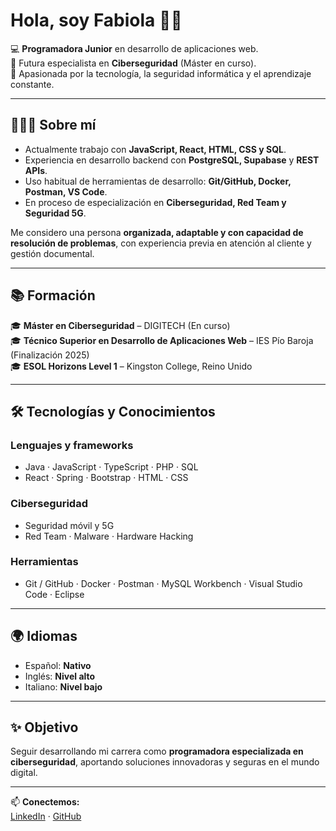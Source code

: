 # Hola, soy Fabiola 👋🏻

💻 **Programadora Junior** en desarrollo de aplicaciones web.  
🔐 Futura especialista en **Ciberseguridad** (Máster en curso).  
🚀 Apasionada por la tecnología, la seguridad informática y el aprendizaje constante.  

---

## 👩🏻‍💻 Sobre mí

- Actualmente trabajo con **JavaScript, React, HTML, CSS y SQL**.  
- Experiencia en desarrollo backend con **PostgreSQL, Supabase** y **REST APIs**.  
- Uso habitual de herramientas de desarrollo: **Git/GitHub, Docker, Postman, VS Code**.  
- En proceso de especialización en **Ciberseguridad, Red Team y Seguridad 5G**.  

Me considero una persona **organizada, adaptable y con capacidad de resolución de problemas**, con experiencia previa en atención al cliente y gestión documental.  

---

## 📚 Formación

🎓 **Máster en Ciberseguridad** – DIGITECH (En curso)  
🎓 **Técnico Superior en Desarrollo de Aplicaciones Web** – IES Pío Baroja (Finalización 2025)  
🎓 **ESOL Horizons Level 1** – Kingston College, Reino Unido  

---

## 🛠️ Tecnologías y Conocimientos

### Lenguajes y frameworks
- Java · JavaScript · TypeScript · PHP · SQL  
- React · Spring · Bootstrap · HTML · CSS  

### Ciberseguridad
- Seguridad móvil y 5G  
- Red Team · Malware · Hardware Hacking  

### Herramientas
- Git / GitHub · Docker · Postman · MySQL Workbench · Visual Studio Code · Eclipse  

---

## 🌍 Idiomas
- Español: **Nativo**  
- Inglés: **Nivel alto**  
- Italiano: **Nivel bajo**  

---

## ✨ Objetivo
Seguir desarrollando mi carrera como **programadora especializada en ciberseguridad**, aportando soluciones innovadoras y seguras en el mundo digital.  

---

📫 **Conectemos:**  
[LinkedIn](#) · [GitHub](https://github.com/TU-USUARIO)
